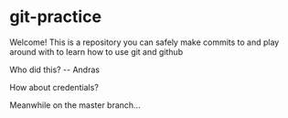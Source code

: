 # git-practice

Welcome! This is a repository you can safely make commits to and play around with to learn how to use git and github

Who did this? -- Andras

How about credentials?


Meanwhile on the master branch...
